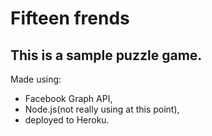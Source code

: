 Fifteen frends
=============

This is a sample puzzle game.
-----------------------------

Made using: 
*   Facebook Graph API, 
*   Node.js(not really using at this point), 
*   deployed to Heroku.
